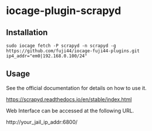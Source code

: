 # iocage-plugin-scrapyd

## Installation

```
sudo iocage fetch -P scrapyd -n scrapyd -g https://github.com/fuji44/iocage-fuji44-plugins.git ip4_addr="em0|192.168.0.100/24"
```

## Usage

See the official documentation for details on how to use it.

https://scrapyd.readthedocs.io/en/stable/index.html

Web Interface can be accessed at the following URL.

http://your_jail_ip_addr:6800/
